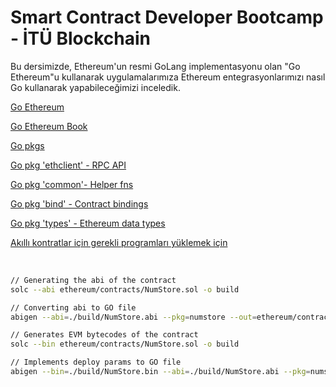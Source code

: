 # Smart Contract Developer Bootcamp - İTÜ Blockchain

Bu dersimizde, Ethereum'un resmi GoLang implementasyonu olan "Go Ethereum"u kullanarak uygulamalarımıza Ethereum entegrasyonlarımızı nasıl Go kullanarak yapabileceğimizi inceledik.

[Go Ethereum](https://geth.ethereum.org/)

[Go Ethereum Book](https://goethereumbook.org/en/)

[Go pkgs](https://pkg.go.dev/github.com/ethereum/go-ethereum)

[Go pkg 'ethclient' - RPC API](https://pkg.go.dev/github.com/ethereum/go-ethereum/ethclient)

[Go pkg 'common'- Helper fns](https://pkg.go.dev/github.com/ethereum/go-ethereum/common)

[Go pkg 'bind' - Contract bindings](https://pkg.go.dev/github.com/ethereum/go-ethereum/accounts/abi/bind)

[Go pkg 'types' - Ethereum data types](https://pkg.go.dev/github.com/ethereum/go-ethereum/core/types)

[Akıllı kontratlar için gerekli programları yüklemek için](https://goethereumbook.org/en/smart-contract-compile/)

<br/>

```bash
// Generating the abi of the contract
solc --abi ethereum/contracts/NumStore.sol -o build

// Converting abi to GO file
abigen --abi=./build/NumStore.abi --pkg=numstore --out=ethereum/contracts/NumStore.go

// Generates EVM bytecodes of the contract
solc --bin ethereum/contracts/NumStore.sol -o build

// Implements deploy params to GO file
abigen --bin=./build/NumStore.bin --abi=./build/NumStore.abi --pkg=numstore --out=./ethereum/contracts/NumStore.go
```